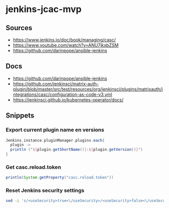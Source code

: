 # jenkins-jcac-mvp

## Sources

- https://www.jenkins.io/doc/book/managing/casc/
- https://www.youtube.com/watch?v=ANU7jkxbZSM
- https://github.com/darinpope/ansible-jenkins

## Docs

- https://github.com/darinpope/ansible-jenkins
- https://github.com/jenkinsci/matrix-auth-plugin/blob/master/src/test/resources/org/jenkinsci/plugins/matrixauth/integrations/casc/configuration-as-code-v3.yml
- https://jenkinsci.github.io/kubernetes-operator/docs/

## Snippets

### Export current plugin name en versions

```groovy
Jenkins.instance.pluginManager.plugins.each{
  plugin ->
  println ("${plugin.getShortName()}:${plugin.getVersion()}")
}
```

### Get casc.reload.token

```groovy
println(System.getProperty("casc.reload.token"))
```

### Reset Jenkins security settings

```bash
sed -i 's/<useSecurity>true<\/useSecurity>/<useSecurity>false<\/useSecurity>/g' /var/jenkins_home/config.xml 
```
